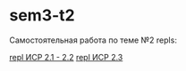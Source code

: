 # sem3-t2
Самостоятельная работа по теме №2
 repls:
 
[repl ИСР 2.1 - 2.2](https://repl.it/@DmitriiKhanov/MedicalPinkAdministration)
[repl ИСР 2.3](https://repl.it/@DmitriiKhanov/ArtisticNumbParticles)

